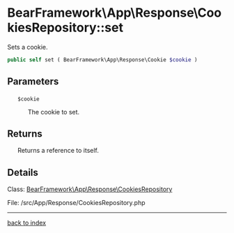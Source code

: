 # BearFramework\App\Response\CookiesRepository::set

Sets a cookie.

```php
public self set ( BearFramework\App\Response\Cookie $cookie )
```

## Parameters

&nbsp;&nbsp;&nbsp;&nbsp;&nbsp;&nbsp;`$cookie`

&nbsp;&nbsp;&nbsp;&nbsp;&nbsp;&nbsp;&nbsp;&nbsp;&nbsp;&nbsp;&nbsp;&nbsp;The cookie to set.

## Returns

&nbsp;&nbsp;&nbsp;&nbsp;&nbsp;&nbsp;Returns a reference to itself.

## Details

Class: [BearFramework\App\Response\CookiesRepository](bearframework.app.response.cookiesrepository.class.md)

File: /src/App/Response/CookiesRepository.php

---

[back to index](index.md)

